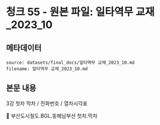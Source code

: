 # 청크 55 - 원본 파일: 일타역무 교재_2023_10

## 메타데이터

```
source: datasets/final_docs/일타역무 교재_2023_10.md
filename: 일타역무 교재_2023_10.md
```

## 본문 내용

3강 첫차 막차 / 전화번호 / 열차시각표

󰊱 부산도시철도․BGL․동해남부선 첫차․막차